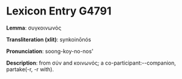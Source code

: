 # Lexicon Entry G4791

**Lemma**: συγκοινωνός

**Transliteration (xlit)**: synkoinōnós

**Pronunciation**: soong-koy-no-nos'

**Description**:
from σύν and κοινωνός; a co-participant:--companion, partake(-r, -r with).
